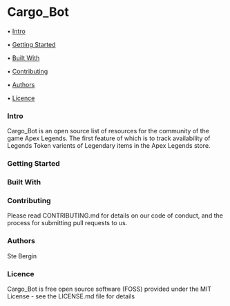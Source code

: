 # Cargo_Bot

• [Intro](#Intro)

• [Getting Started](#Getting_Started)

• [Built With](#Built_With)

• [Contributing](#Contributing)

• [Authors](#Authors)

• [Licence](#Licence)

### Intro
Cargo_Bot is an open source list of resources for the community of the game Apex Legends. The first feature of which is to track availability of Legends Token varients of Legendary items in the Apex Legends store.

### Getting Started

### Built With

### Contributing
Please read CONTRIBUTING.md for details on our code of conduct, and the process for submitting pull requests to us.

### Authors
Ste Bergin

### Licence
Cargo_Bot is free open source software (FOSS) provided under the MIT License - see the LICENSE.md file for details
